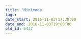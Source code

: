 ```yaml
---
title: 'Minimøde'
tags:
date_start: 2016-11-03T17:30:00
date_end: 2016-11-03T19:00:00
old_id: 6437
---
```

